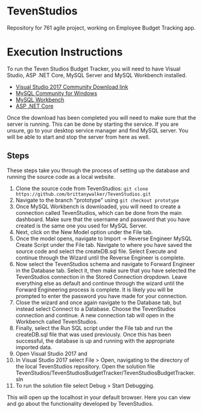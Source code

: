 # TevenStudios
Repository for 761 agile project, working on Employee Budget Tracking app.

# Execution Instructions
To run the Teven Studios Budget Tracker, you will need to have Visual Studio, ASP .NET Core, MySQL Server and MySQL Workbench installed. 

* [Visual Studio 2017 Community Download link](https://www.visualstudio.com/downloads/)
* [MySQL Community for Windows](https://dev.mysql.com/downloads/windows/installer/)
* [MySQL Workbench](https://dev.mysql.com/downloads/workbench/)
* [ASP .NET Core](https://www.microsoft.com/net/core#windowscmd) <br />

Once the download has been completed you will need to make sure that the server is running. This can be done by starting the service. If you are unsure, go to your desktop service manager and find MySQL server. You will be able to start and stop the server from here as well.


## Steps

These steps take you through the process of setting up the database and running the source code as a local website.

1. Clone the source code from TevenStudios: `git clone https://github.com/brittanywalker/TevenStudios.git`
2. Navigate to the branch "prototype" using `git checkout prototype`
2. Once MySQL Workbench is downloaded, you will need to create a connection called TevenStudios, which can be done from the main dashboard. Make sure that the username and password that you have created is the same one you used for MySQL Server.
3. Next, click on the New Model option under the File tab.
4. Once the model opens, navigate to Import -> Reverse Engineer MySQL Create Script under the File tab. Navigate to where you have saved the source code and select the createDB.sql file. Select Execute and continue through the Wizard until the Reverse Engineer is complete.
5. Now select the TevenStudios schema and navigate to Forward Engineer in the Database tab. Select it, then make sure that you have selected the TevenStudios connection in the Stored Connection dropdown. Leave everything else as default and continue through the wizard until the Forward Engineering process is complete. It is likely you will be prompted to enter the password you have made for your connection. 
6. Close the wizard and once again navigate to the Database tab, but instead select Connect to a Database. Choose the TevenStudios connection and continue. A new connection tab will open in the Workbench called TevenStudios.
7. Finally, select the Run SQL script under the File tab and run the createDB.sql file that was used previously. Once this has been successful, the database is up and running with the appropriate imported data.
8. Open Visual Studio 2017 and 
9. In Visual Studio 2017 select File > Open, navigating to the directory of the local TevenStudios repository. Open the solution file TevenStudios/TevenStudiosBudgetTracker/TevenStudiosBudgetTracker.sln
10. To run the solution file select Debug > Start Debugging.

This will open up the localhost in your default browser. Here you can view and go about the functionality developed by TevenStudios.


